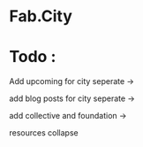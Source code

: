 # Fab.City

# Todo :

Add upcoming for city seperate ->

add blog posts for city seperate ->

add collective and foundation ->

resources collapse

